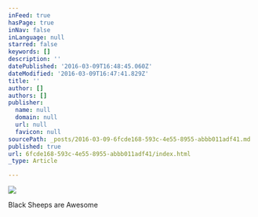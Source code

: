 ```yaml
---
inFeed: true
hasPage: true
inNav: false
inLanguage: null
starred: false
keywords: []
description: ''
datePublished: '2016-03-09T16:48:45.060Z'
dateModified: '2016-03-09T16:47:41.829Z'
title: ''
author: []
authors: []
publisher:
  name: null
  domain: null
  url: null
  favicon: null
sourcePath: _posts/2016-03-09-6fcde168-593c-4e55-8955-abbb011adf41.md
published: true
url: 6fcde168-593c-4e55-8955-abbb011adf41/index.html
_type: Article

---
```

![](https://the-grid-user-content.s3-us-west-2.amazonaws.com/606615bc-4a8e-4c14-a00b-695f30b91101.png)

Black Sheeps are Awesome